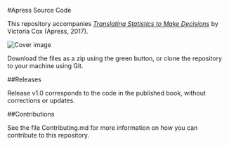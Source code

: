 #Apress Source Code

This repository accompanies [*Translating Statistics to Make Decisions*](http://www.apress.com/9781484222553) by Victoria Cox (Apress, 2017).

![Cover image](9781484222553.jpg)

Download the files as a zip using the green button, or clone the repository to your machine using Git.

##Releases

Release v1.0 corresponds to the code in the published book, without corrections or updates.

##Contributions

See the file Contributing.md for more information on how you can contribute to this repository.
